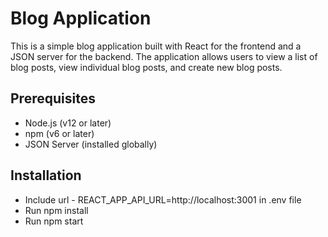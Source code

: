 # Blog Application

This is a simple blog application built with React for the frontend and a JSON server for the backend. The application allows users to view a list of blog posts, view individual blog posts, and create new blog posts.

## Prerequisites

- Node.js (v12 or later)
- npm (v6 or later)
- JSON Server (installed globally)

## Installation
- Include url - REACT_APP_API_URL=http://localhost:3001 in .env file
- Run npm install
- Run npm start